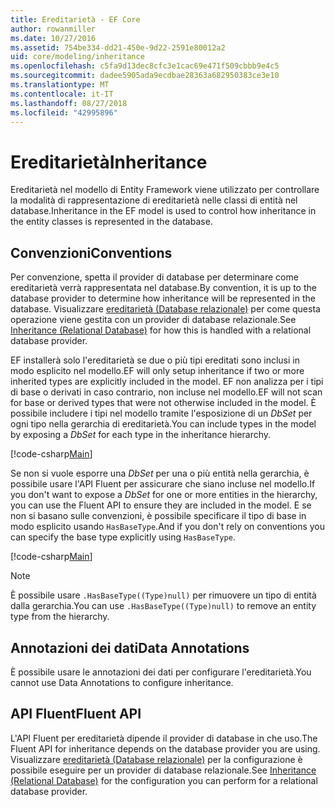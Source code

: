 ```yaml
---
title: Ereditarietà - EF Core
author: rowanmiller
ms.date: 10/27/2016
ms.assetid: 754be334-dd21-450e-9d22-2591e80012a2
uid: core/modeling/inheritance
ms.openlocfilehash: c5fa9d13dec8cfc3e1cac69e471f509cbbb9e4c5
ms.sourcegitcommit: dadee5905ada9ecdbae28363a682950383ce3e10
ms.translationtype: MT
ms.contentlocale: it-IT
ms.lasthandoff: 08/27/2018
ms.locfileid: "42995896"
---
```

# <a name="inheritance"></a><span data-ttu-id="9edbc-102">Ereditarietà</span><span class="sxs-lookup"><span data-stu-id="9edbc-102">Inheritance</span></span>

<span data-ttu-id="9edbc-103">Ereditarietà nel modello di Entity Framework viene utilizzato per controllare la modalità di rappresentazione di ereditarietà nelle classi di entità nel database.</span><span class="sxs-lookup"><span data-stu-id="9edbc-103">Inheritance in the EF model is used to control how inheritance in the entity classes is represented in the database.</span></span>

## <a name="conventions"></a><span data-ttu-id="9edbc-104">Convenzioni</span><span class="sxs-lookup"><span data-stu-id="9edbc-104">Conventions</span></span>

<span data-ttu-id="9edbc-105">Per convenzione, spetta il provider di database per determinare come ereditarietà verrà rappresentata nel database.</span><span class="sxs-lookup"><span data-stu-id="9edbc-105">By convention, it is up to the database provider to determine how inheritance will be represented in the database.</span></span> <span data-ttu-id="9edbc-106">Visualizzare [ereditarietà (Database relazionale)](relational/inheritance.md) per come questa operazione viene gestita con un provider di database relazionale.</span><span class="sxs-lookup"><span data-stu-id="9edbc-106">See [Inheritance (Relational Database)](relational/inheritance.md) for how this is handled with a relational database provider.</span></span>

<span data-ttu-id="9edbc-107">EF installerà solo l'ereditarietà se due o più tipi ereditati sono inclusi in modo esplicito nel modello.</span><span class="sxs-lookup"><span data-stu-id="9edbc-107">EF will only setup inheritance if two or more inherited types are explicitly included in the model.</span></span> <span data-ttu-id="9edbc-108">EF non analizza per i tipi di base o derivati in caso contrario, non incluse nel modello.</span><span class="sxs-lookup"><span data-stu-id="9edbc-108">EF will not scan for base or derived types that were not otherwise included in the model.</span></span> <span data-ttu-id="9edbc-109">È possibile includere i tipi nel modello tramite l'esposizione di un *DbSet<TEntity>*  per ogni tipo nella gerarchia di ereditarietà.</span><span class="sxs-lookup"><span data-stu-id="9edbc-109">You can include types in the model by exposing a *DbSet<TEntity>* for each type in the inheritance hierarchy.</span></span>

[!code-csharp[Main](../../../samples/core/Modeling/Conventions/Samples/InheritanceDbSets.cs?highlight=3-4&name=Model)]

<span data-ttu-id="9edbc-110">Se non si vuole esporre una *DbSet<TEntity>*  per una o più entità nella gerarchia, è possibile usare l'API Fluent per assicurare che siano incluse nel modello.</span><span class="sxs-lookup"><span data-stu-id="9edbc-110">If you don't want to expose a *DbSet<TEntity>* for one or more entities in the hierarchy, you can use the Fluent API to ensure they are included in the model.</span></span>
<span data-ttu-id="9edbc-111">E se non si basano sulle convenzioni, è possibile specificare il tipo di base in modo esplicito usando `HasBaseType`.</span><span class="sxs-lookup"><span data-stu-id="9edbc-111">And if you don't rely on conventions you can specify the base type explicitly using `HasBaseType`.</span></span>

[!code-csharp[Main](../../../samples/core/Modeling/Conventions/Samples/InheritanceModelBuilder.cs?highlight=7&name=Context)]

> [!NOTE]
> <span data-ttu-id="9edbc-112">È possibile usare `.HasBaseType((Type)null)` per rimuovere un tipo di entità dalla gerarchia.</span><span class="sxs-lookup"><span data-stu-id="9edbc-112">You can use `.HasBaseType((Type)null)` to remove an entity type from the hierarchy.</span></span>

## <a name="data-annotations"></a><span data-ttu-id="9edbc-113">Annotazioni dei dati</span><span class="sxs-lookup"><span data-stu-id="9edbc-113">Data Annotations</span></span>

<span data-ttu-id="9edbc-114">È possibile usare le annotazioni dei dati per configurare l'ereditarietà.</span><span class="sxs-lookup"><span data-stu-id="9edbc-114">You cannot use Data Annotations to configure inheritance.</span></span>

## <a name="fluent-api"></a><span data-ttu-id="9edbc-115">API Fluent</span><span class="sxs-lookup"><span data-stu-id="9edbc-115">Fluent API</span></span>

<span data-ttu-id="9edbc-116">L'API Fluent per ereditarietà dipende il provider di database in che uso.</span><span class="sxs-lookup"><span data-stu-id="9edbc-116">The Fluent API for inheritance depends on the database provider you are using.</span></span> <span data-ttu-id="9edbc-117">Visualizzare [ereditarietà (Database relazionale)](relational/inheritance.md) per la configurazione è possibile eseguire per un provider di database relazionale.</span><span class="sxs-lookup"><span data-stu-id="9edbc-117">See [Inheritance (Relational Database)](relational/inheritance.md) for the configuration you can perform for a relational database provider.</span></span>
